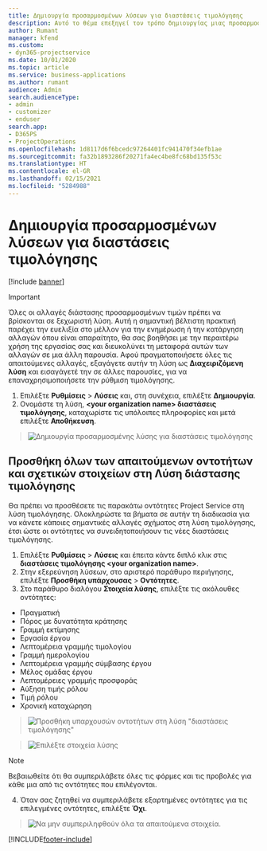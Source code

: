 ```yaml
---
title: Δημιουργία προσαρμοσμένων λύσεων για διαστάσεις τιμολόγησης
description: Αυτό το θέμα επεξηγεί τον τρόπο δημιουργίας μιας προσαρμοσμένης λύσης κατά τη δημιουργία προσαρμοσμένων διαστάσεων τιμολόγησης.
author: Rumant
manager: kfend
ms.custom:
- dyn365-projectservice
ms.date: 10/01/2020
ms.topic: article
ms.service: business-applications
ms.author: rumant
audience: Admin
search.audienceType:
- admin
- customizer
- enduser
search.app:
- D365PS
- ProjectOperations
ms.openlocfilehash: 1d8117d6f6bcedc97264401fc941470f34efb1ae
ms.sourcegitcommit: fa32b1893286f20271fa4ec4be8fc68bd135f53c
ms.translationtype: HT
ms.contentlocale: el-GR
ms.lasthandoff: 02/15/2021
ms.locfileid: "5284988"
---
```

# <a name="create-custom-solutions-for-pricing-dimensions"></a>Δημιουργία προσαρμοσμένων λύσεων για διαστάσεις τιμολόγησης

[!include [banner](../includes/psa-now-project-operations.md)]

> [!IMPORTANT]
> Όλες οι αλλαγές διάστασης προσαρμοσμένων τιμών πρέπει να βρίσκονται σε ξεχωριστή λύση. Αυτή η σημαντική βέλτιστη πρακτική παρέχει την ευελιξία στο μέλλον για την ενημέρωση ή την κατάργηση αλλαγών όπου είναι απαραίτητο, θα σας βοηθήσει με την περαιτέρω χρήση της εργασίας σας και διευκολύνει τη μεταφορά αυτών των αλλαγών σε μια άλλη παρουσία. Αφού πραγματοποιήσετε όλες τις απαιτούμενες αλλαγές, εξαγάγετε αυτήν τη λύση ως **Διαχειριζόμενη λύση** και εισαγάγετέ την σε άλλες παρουσίες, για να επαναχρησιμοποιήσετε την ρύθμιση τιμολόγησης.

1. Επιλέξτε **Ρυθμίσεις** > **Λύσεις** και, στη συνέχεια, επιλέξτε **Δημιουργία**. 
2. Ονομάστε τη λύση, **\<your organization name> διαστάσεις τιμολόγησης**, καταχωρίστε τις υπόλοιπες πληροφορίες και μετά επιλέξτε **Αποθήκευση**.

> ![Δημιουργία προσαρμοσμένης λύσης για διαστάσεις τιμολόγησης](media/Creation-of-custom-pricing-dimension-solution.PNG)
  
## <a name="add-all-required-entities-and-related-components-to-the-pricing-dimension-solution"></a>Προσθήκη όλων των απαιτούμενων οντοτήτων και σχετικών στοιχείων στη Λύση διάστασης τιμολόγησης
Θα πρέπει να προσθέσετε τις παρακάτω οντότητες Project Service στη λύση τιμολόγησης. Ολοκληρώστε τα βήματα σε αυτήν τη διαδικασία για να κάνετε κάποιες σημαντικές αλλαγές σχήματος στη λύση τιμολόγησης, έτσι ώστε οι οντότητες να συνειδητοποιήσουν τις νέες διαστάσεις τιμολόγησης.

1. Επιλέξτε **Ρυθμίσεις** > **Λύσεις** και έπειτα κάντε διπλό κλικ στις **διαστάσεις τιμολόγησης \<your organization name>**. 
2. Στην εξερεύνηση λύσεων, στο αριστερό παράθυρο περιήγησης, επιλέξτε **Προσθήκη υπάρχουσας** > **Οντότητες**.
3. Στο παράθυρο διαλόγου **Στοιχεία λύσης**, επιλέξτε τις ακόλουθες οντότητες:

- Πραγματική
- Πόρος με δυνατότητα κράτησης
- Γραμμή εκτίμησης
- Εργασία έργου
- Λεπτομέρεια γραμμής τιμολογίου
- Γραμμή ημερολογίου
- Λεπτομέρεια γραμμής σύμβασης έργου
- Μέλος ομάδας έργου
- Λεπτομέρειες γραμμής προσφοράς
- Αύξηση τιμής ρόλου
- Τιμή ρόλου 
- Χρονική καταχώρηση 

> ![Προσθήκη υπαρχουσών οντοτήτων στη λύση "διαστάσεις τιμολόγησης"](media/Existing-entities-to-PD-solution.png)

> ![Επιλέξτε στοιχεία λύσης](media/Dimension-Components.png)

> [!NOTE]
> Βεβαιωθείτε ότι θα συμπεριλάβετε όλες τις φόρμες και τις προβολές για κάθε μια από τις οντότητες που επιλέγονται.

4. Όταν σας ζητηθεί να συμπεριλάβετε εξαρτημένες οντότητες για τις επιλεγμένες οντότητες, επιλέξτε **Όχι**.

> ![Να μην συμπεριληφθούν όλα τα απαιτούμενα στοιχεία.](media/Do-not-include-required.png)




[!INCLUDE[footer-include](../includes/footer-banner.md)]